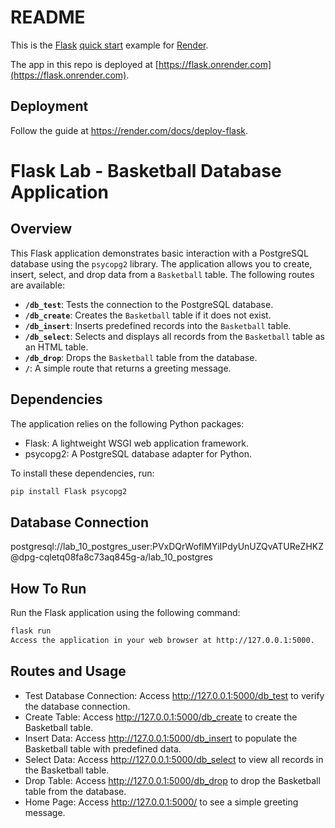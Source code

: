 # README

This is the [Flask](http://flask.pocoo.org/) [quick start](http://flask.pocoo.org/docs/1.0/quickstart/#a-minimal-application) example for [Render](https://render.com).

The app in this repo is deployed at [https://flask.onrender.com](https://flask.onrender.com).

## Deployment

Follow the guide at https://render.com/docs/deploy-flask.

# Flask Lab - Basketball Database Application

## Overview
This Flask application demonstrates basic interaction with a PostgreSQL database using the `psycopg2` library. The application allows you to create, insert, select, and drop data from a `Basketball` table. The following routes are available:

- **`/db_test`**: Tests the connection to the PostgreSQL database.
- **`/db_create`**: Creates the `Basketball` table if it does not exist.
- **`/db_insert`**: Inserts predefined records into the `Basketball` table.
- **`/db_select`**: Selects and displays all records from the `Basketball` table as an HTML table.
- **`/db_drop`**: Drops the `Basketball` table from the database.
- **`/`**: A simple route that returns a greeting message.

## Dependencies
The application relies on the following Python packages:
- Flask: A lightweight WSGI web application framework.
- psycopg2: A PostgreSQL database adapter for Python.

To install these dependencies, run:

```bash
pip install Flask psycopg2
```

## Database Connection
postgresql://lab_10_postgres_user:PVxDQrWoflMYiIPdyUnUZQvATUReZHKZ@dpg-cqletq08fa8c73aq845g-a/lab_10_postgres

## How To Run
Run the Flask application using the following command:
```bash
flask run
Access the application in your web browser at http://127.0.0.1:5000.
```

## Routes and Usage
* Test Database Connection: Access http://127.0.0.1:5000/db_test to verify the database connection.
* Create Table: Access http://127.0.0.1:5000/db_create to create the Basketball table.
* Insert Data: Access http://127.0.0.1:5000/db_insert to populate the Basketball table with predefined data.
* Select Data: Access http://127.0.0.1:5000/db_select to view all records in the Basketball table.
* Drop Table: Access http://127.0.0.1:5000/db_drop to drop the Basketball table from the database.
* Home Page: Access http://127.0.0.1:5000/ to see a simple greeting message.
